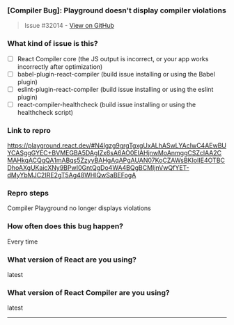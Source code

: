 ### [Compiler Bug]: Playground doesn't display compiler violations

> Issue #32014 - [View on GitHub](https://github.com/facebook/react/issues/32014)

### What kind of issue is this?

- [ ] React Compiler core (the JS output is incorrect, or your app works incorrectly after optimization)
- [ ] babel-plugin-react-compiler (build issue installing or using the Babel plugin)
- [ ] eslint-plugin-react-compiler (build issue installing or using the eslint plugin)
- [ ] react-compiler-healthcheck (build issue installing or using the healthcheck script)

### Link to repro

https://playground.react.dev/#N4Igzg9grgTgxgUxALhASwLYAcIwC4AEwBUYCASggGYEC+BVMEGBA5DAgIZx6sA6AO0EIAHjnwMoAnmggCSZclAA2CMAHkqACQgQA1mABqs5ZzyyBAHgAqAPgAUAN07KoCZAWsBKIoIIE4OTBCDhoAXgUKaicXNy9BPwI0GntQgDo4WA4BQgBCMIjnVwQfYET-dMyYbMJC2IRE2gT5Ag48WHlQwSaBEFogA

### Repro steps

Compiler Playground no longer displays violations 

### How often does this bug happen?

Every time

### What version of React are you using?

latest

### What version of React Compiler are you using?

latest

---

